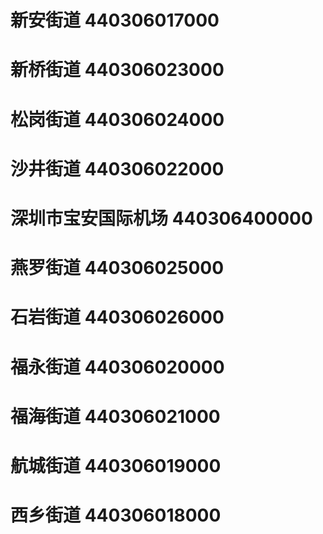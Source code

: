 # 新安街道 440306017000
# 新桥街道 440306023000
# 松岗街道 440306024000
# 沙井街道 440306022000
# 深圳市宝安国际机场 440306400000
# 燕罗街道 440306025000
# 石岩街道 440306026000
# 福永街道 440306020000
# 福海街道 440306021000
# 航城街道 440306019000
# 西乡街道 440306018000
